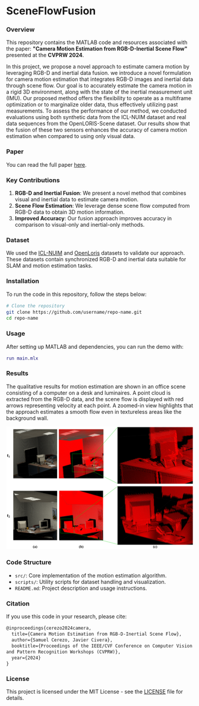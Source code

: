 
# SceneFlowFusion

### Overview

This repository contains the MATLAB code and resources associated with the paper: **"Camera Motion Estimation from RGB-D-Inertial Scene Flow"** presented at the **CVPRW 2024**.

In this project, we propose a novel approach to estimate camera motion by leveraging RGB-D and inertial data fusion. we introduce a novel formulation for camera motion estimation that integrates RGB-D images and inertial data through scene flow. Our goal is to accurately estimate the camera motion in a rigid 3D environment, along with the state of the inertial measurement unit (IMU). Our
proposed method offers the flexibility to operate as a multiframe optimization or to marginalize older data, thus effectively utilizing past measurements. To assess the performance of our method, we conducted evaluations using both synthetic data from the ICL-NUIM dataset and real data sequences from the OpenLORIS-Scene dataset. Our results show that the fusion of these two sensors enhances the accuracy of camera motion estimation when compared to using only visual data.

### Paper

You can read the full paper [here](https://openaccess.thecvf.com/content/CVPR2024W/VISOD/papers/Cerezo_Camera_Motion_Estimation_from_RGB-D-Inertial_Scene_Flow_CVPRW_2024_paper.pdf).

### Key Contributions

1. **RGB-D and Inertial Fusion**: We present a novel method that combines visual and inertial data to estimate camera motion.
2. **Scene Flow Estimation**: We leverage dense scene flow computed from RGB-D data to obtain 3D motion information.
3. **Improved Accuracy**: Our fusion approach improves accuracy in comparison to visual-only and inertial-only methods.

### Dataset

We used the [ICL-NUIM](http://www.doc.ic.ac.uk/~ahanda/VaFRIC/iclnuim.html) and [OpenLoris](https://lifelong-robotic-vision.github.io/dataset/overview) datasets to validate our approach. These datasets contain synchronized RGB-D and inertial data suitable for SLAM and motion estimation tasks.

### Installation

To run the code in this repository, follow the steps below:

```bash
# Clone the repository
git clone https://github.com/username/repo-name.git
cd repo-name
```

### Usage

After setting up MATLAB and dependencies, you can run the demo with:

```matlab
run main.mlx
```
### Results

The qualitative results for motion estimation are shown in an office scene consisting of a computer on a desk and luminaires. A point cloud is extracted from the RGB-D data, and the scene flow is displayed with red arrows representing velocity at each point. A zoomed-in view highlights that the approach estimates a smooth flow even in textureless areas like the background wall.

![sceneFlow](/images/sf.png)

### Code Structure

- `src/`: Core implementation of the motion estimation algorithm.
- `scripts/`: Utility scripts for dataset handling and visualization.
- `README.md`: Project description and usage instructions.

### Citation

If you use this code in your research, please cite:

```
@inproceedings{cerezo2024camera,
  title={Camera Motion Estimation from RGB-D-Inertial Scene Flow},
  author={Samuel Cerezo, Javier Civera},
  booktitle={Proceedings of the IEEE/CVF Conference on Computer Vision and Pattern Recognition Workshops (CVPRW)},
  year={2024}
}
```

### License

This project is licensed under the MIT License - see the [LICENSE](LICENSE) file for details.
